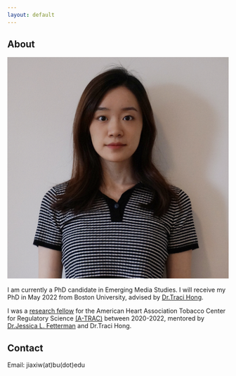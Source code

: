 ```yaml
---
layout: default
---
```


## About

<img class="profile-picture" src="jiaxi.jpeg">

I am currently a PhD candidate in Emerging Media Studies. I will receive my PhD in May 2022 from Boston University, advised by [Dr.Traci Hong](https://www.bu.edu/com/profile/traci-hong/).



I was a [research fellow](https://professional.heart.org/en/research-programs/a-trac/meet-our-fellows) for the American Heart Association Tobacco Center for Regulatory Science [(A-TRAC)](https://professional.heart.org/en/research-programs/a-trac) between 2020-2022, mentored by [Dr.Jessica L. Fetterman](https://www.bumc.bu.edu/busm/profile/jessica-fetterman/) and Dr.Traci Hong.


## Contact

Email: jiaxiw(at)bu(dot)edu 



